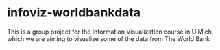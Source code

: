 infoviz-worldbankdata
=====================

This is a group project for the Information Visualization course in U Mich, which we are aiming to visualize some of the data from The World Bank